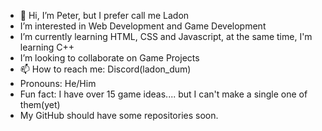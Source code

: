 - 👋 Hi, I’m Peter, but I prefer call me Ladon
- I’m interested in Web Development and Game Development
- I’m currently learning HTML, CSS and Javascript, at the same time, I'm learning C++
- I’m looking to collaborate on Game Projects
- 📫 How to reach me: Discord(ladon_dum)
- Pronouns: He/Him
- Fun fact: I have over 15 game ideas.... but I can't make a single one of them(yet)
- My GitHub should have some repositories soon.

<!---
Ladon-Dum/Ladon-Dum is a ✨ special ✨ repository because its `README.md` (this file) appears on your GitHub profile.
You can click the Preview link to take a look at your changes.
--->
